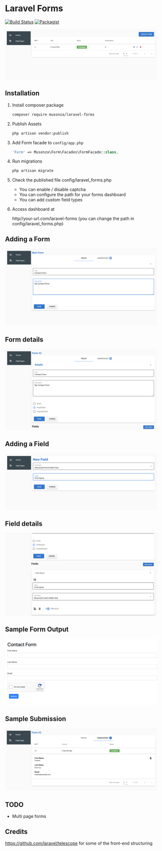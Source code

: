 # Laravel Forms

[![Build Status](https://travis-ci.org/musonza/laravel-forms.svg?branch=master)](https://travis-ci.org/musonza/laravel-forms)
[![Packagist](https://img.shields.io/packagist/v/musonza/laravel-forms.svg)](https://packagist.org/packages/musonza/laravel-forms)

<img src="screenshots/forms_list.png" alt="forms list">

## Installation
1. Install composer package
    ```sh
    composer require musonza/laravel-forms
    ```

1. Publish Assets
    ```sh
    php artisan vendor:publish
    ```
1. Add Form facade to `config/app.php`
    ```php
    'Form' => Musonza\Form\Facades\FormFacade::class,
    ```
    
1. Run migrations
    ```sh
    php artisan migrate
    ```  

1. Check the published file config/laravel_forms.php
    - You can enable / disable captcha
    - You can configure the path for your forms dashboard
    - You can add custom field types
    
1. Access dashboard at

    http//your-url.com/laravel-forms (you can change the path in config/laravel_forms.php)

## Adding a Form
<img src="screenshots/new_form.png" alt="adding a form">

## Form details
<img src="screenshots/form_details.png" alt="form details">

## Adding a Field
<img src="screenshots/new_field.png" alt="adding a field">

## Field details
<img src="screenshots/field_details.png" alt="field details">

## Sample Form Output
<img src="screenshots/front_end_form.png" alt="form output">

## Sample Submission
<img src="screenshots/submission_details.png">

## TODO
- Multi page forms

## Credits
https://github.com/laravel/telescope for some of the front-end structuring 
